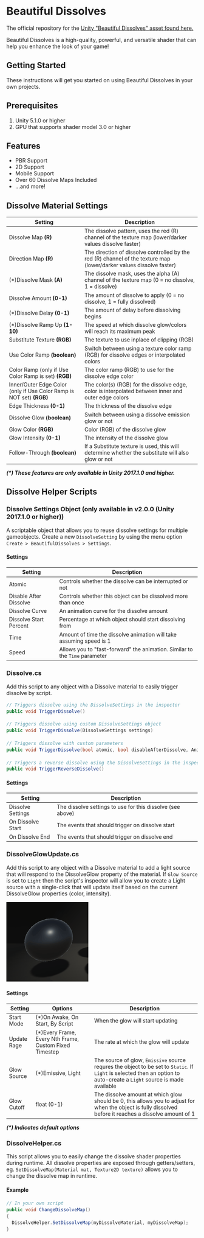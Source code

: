 # Beautiful Dissolves

The official repository for the [Unity "Beautiful Dissolves" asset found here.](https://www.assetstore.unity3d.com/en/#!/content/47771)

Beautiful Dissolves is a high-quality, powerful, and versatile shader that can help you enhance the look of your game!

## Getting Started

These instructions will get you started on using Beautiful Dissolves in your own projects.

## Prerequisites

1. Unity 5.1.0 or higher
2. GPU that supports shader model 3.0 or higher

## Features

* PBR Support
* 2D Support
* Mobile Support
* Over 60 Dissolve Maps Included
* ...and more!

## Dissolve Material Settings
| Setting        | Description  |
| ------------- |-------------|
| Dissolve Map **(R)**    | The dissolve pattern, uses the red (R) channel of the texture map (lower/darker values dissolve faster) |
| Direction Map **(R)**     | The direction of dissolve controlled by the red (R) channel of the texture map (lower/darker values dissolve faster)     |
| (\*)Dissolve Mask **(A)** | The dissolve mask, uses the alpha (A) channel of the texture map (0 = no dissolve, 1 = dissolve)      |
| Dissolve Amount **(0-1)** | The amount of dissolve to apply (0 = no dissolve, 1 = fully dissolved) |
| (\*)Dissolve Delay **(0-1)** | The amount of delay before dissolving begins |
| (\*)Dissolve Ramp Up **(1-10)** | The speed at which dissolve glow/colors will reach its maximum peak |
| Substitute Texture **(RGB)** | The texture to use inplace of clipping (RGB) |
| Use Color Ramp **(boolean)** | Switch between using a texture color ramp (RGB) for dissolve edges or interpolated colors |
| Color Ramp (only if Use Color Ramp is set) **(RGB)** | The color ramp (RGB) to use for the dissolve edge color |
| Inner/Outer Edge Color (only if Use Color Ramp is NOT set) **(RGB)** | The color(s) (RGB) for the dissolve edge, color is interpolated between inner and outer edge colors |
| Edge Thickness **(0-1)** | The thickness of the dissolve edge |
| Dissolve Glow **(boolean)** | Switch between using a dissolve emission glow or not |
| Glow Color **(RGB)** | Color (RGB) of the dissolve glow |
| Glow Intensity **(0-1)** | The intensity of the dissolve glow |
| Follow-Through **(boolean)** | If a Substitute texture is used, this will determine whether the substitute will also glow or not |

***(\*) These features are only available in Unity 2017.1.0 and higher.***

## Dissolve Helper Scripts

### Dissolve Settings Object (only available in v2.0.0 (Unity 2017.1.0 or higher))
A scriptable object that allows you to reuse dissolve settings for multiple gameobjects. Create a new ```DissolveSetting``` by using the menu option ```Create > BeautifulDissolves > Settings```.

#### Settings
| Setting        |  Description  |
| ------------- | -------------|
| Atomic | Controls whether the dissolve can be interrupted or not |
| Disable After Dissolve | Controls whether this object can be dissolved more than once |
| Dissolve Curve | An animation curve for the dissolve amount |
| Dissolve Start Percent | Percentage at which object should start dissolving from |
| Time | Amount of time the dissolve animation will take assuming speed is 1 |
| Speed | Allows you to "fast-forward" the animation. Similar to the ```Time``` parameter |

### Dissolve.cs
Add this script to any object with a Dissolve material to easily trigger dissolve by script.
```csharp
// Triggers dissolve using the DissolveSettings in the inspector
public void TriggerDissolve()

// Triggers dissolve using custom DissolveSettings object
public void TriggerDissolve(DissolveSettings settings)

// Triggers dissolve with custom parameters
public void TriggerDissolve(bool atomic, bool disableAfterDissolve, AnimationCurve dissolveCurve, float dissolveStartPercent, float time, float speed)

// Triggers a reverse dissolve using the DissolveSettings in the inspector
public void TriggerReverseDissolve()
```
#### Settings
| Setting        |  Description  |
| ------------- | -------------|
| Dissolve Settings | The dissolve settings to use for this dissolve (see above) |
| On Dissolve Start | The events that should trigger on dissolve start |
| On Dissolve End | The events that should trigger on dissolve end |

### DissolveGlowUpdate.cs
Add this script to any object with a Dissolve material to add a light source that will respond to the DissolveGlow property of the material. If ```Glow Source``` is set to ```Light``` then the script's inspector will allow you to create a Light source with a single-click that will update itself based on the current DissolveGlow properties (color, intensity).

![](https://github.com/dimension5/BeautifulDissolves/blob/master/DIssolveGlow.gif)

#### Settings
| Setting        | Options | Description  |
| ------------- |------------- |-------------|
| Start Mode   | (\*)On Awake, On Start, By Script | When the glow will start updating |
| Update Rage | (\*)Every Frame, Every Nth Frame, Custom Fixed Timestep | The rate at which the glow will update |
| Glow Source | (\*)Emissive, Light | The source of glow, ```Emissive``` source requres the object to be set to ```Static```. If ```Light``` is selected then an option to auto-create a ```Light``` source is made available |
| Glow Cutoff | float (0-1) | The dissolve amount at which glow should be 0, this allows you to adjust for when the object is fully dissolved before it reaches a dissolve amount of 1 |

***(\*) Indicates default options***

### DissolveHelper.cs
This script allows you to easily change the dissolve shader properties during runtime. All dissolve properties are exposed through getters/setters, eg. ```SetDissolveMap(Material mat, Texture2D texture)``` allows you to change the dissolve map in runtime.

#### Example
```csharp
// In your own script
public void ChangeDissolveMap()
{
  DissolveHelper.SetDissolveMap(myDissolveMaterial, myDissolveMap);
}
```
